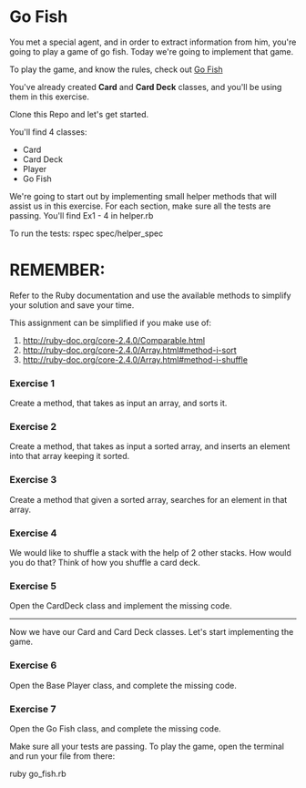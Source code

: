# Go Fish 

You met a special agent, and in order to extract information from him, you're going to play a game of go fish. Today we're going to implement that game.

To play the game, and know the rules, check out [Go Fish](https://cardgames.io/gofish/)



You've already created **Card** and **Card Deck** classes, and you'll be using them in this exercise.

Clone this Repo and let's get started.

You'll find 4 classes:

* Card
* Card Deck
* Player
* Go Fish


We're going to start out by implementing small helper methods that will assist us in this exercise. For each section, make sure all the tests are passing. You'll find Ex1 - 4 in helper.rb

To run the tests: rspec spec/helper_spec

REMEMBER:
=========

Refer to the Ruby documentation and use the available methods to simplify your solution and save your time. 

This assignment can be simplified if you make use of:

1. http://ruby-doc.org/core-2.4.0/Comparable.html
2. http://ruby-doc.org/core-2.4.0/Array.html#method-i-sort
3. http://ruby-doc.org/core-2.4.0/Array.html#method-i-shuffle

### Exercise 1

Create a method, that takes as input an array, and sorts it. 

### Exercise 2

Create a method, that takes as input a sorted array, and inserts an element into that array keeping it sorted.

### Exercise 3

Create a method that given a sorted array, searches for an element in that array.

### Exercise 4

We would like to shuffle a stack with the help of 2 other stacks. How would you do that? Think of how you shuffle a card deck.

### Exercise 5

Open the CardDeck class and implement the missing code.

---

Now we have our Card and Card Deck classes. Let's start implementing the game.

### Exercise 6

Open the Base Player class, and complete the missing code.

### Exercise 7

Open the Go Fish class, and complete the missing code.



Make sure all your tests are passing. To play the game, open the terminal and run your file from there:

ruby go_fish.rb

